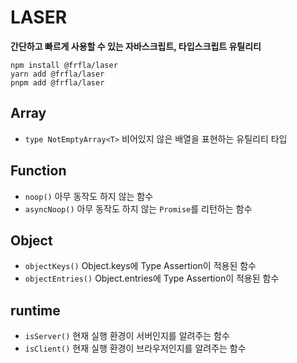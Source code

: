 # LASER

**간단하고 빠르게 사용할 수 있는 자바스크립트, 타입스크립트 유틸리티**

```
npm install @frfla/laser
yarn add @frfla/laser
pnpm add @frfla/laser
```

## Array

- `type NotEmptyArray<T>` 비어있지 않은 배열을 표현하는 유틸리티 타입

## Function

- `noop()` 아무 동작도 하지 않는 함수
- `asyncNoop()` 아무 동작도 하지 않는 `Promise`를 리턴하는 함수

## Object

- `objectKeys()` Object.keys에 Type Assertion이 적용된 함수
- `objectEntries()` Object.entries에 Type Assertion이 적용된 함수

## runtime

- `isServer()` 현재 실행 환경이 서버인지를 알려주는 함수
- `isClient()` 현재 실행 환경이 브라우저인지를 알려주는 함수
